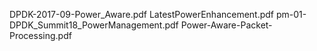 DPDK-2017-09-Power_Aware.pdf
LatestPowerEnhancement.pdf
pm-01-DPDK_Summit18_PowerManagement.pdf
Power-Aware-Packet-Processing.pdf
